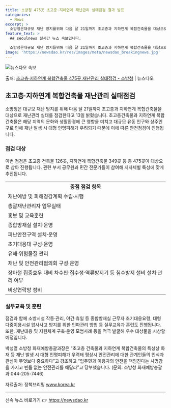 ```yaml
---
title: 소방청 475곳 초고층·지하연계 재난관리 실태점검 결과 발표
categories:
  - News
excerpt: >
  소방청은대규모 재난 방지를위해 다음 달 21일까지 초고층과 지하연계 복합건축물을 대상으로 재난관리 실태를 점…
feature_text: >
  ## seoulnews 실시간 뉴스 속보입니다.

  소방청은대규모 재난 방지를위해 다음 달 21일까지 초고층과 지하연계 복합건축물을 대상으로 재난관리 실태를 점…
image: 'https://newsdao.kr/res/images/meta/newsdao_breakingnews.jpg'
---
```


![뉴스다오 속보](https://newsdao.kr/res/images/meta/newsdao_breakingnews.jpg)

<p>출처: <a href="https://newsdao.kr/3797" rel="dofollow">초고층·지하연계 복합건축물 475곳 재난관리 실태점검 - 소방청</a> | 뉴스다오</p>

<h2 data-ke-size="size26">초고층·지하연계 복합건축물 재난관리 실태점검</h2>
<p data-ke-size="size16">소방청은 대규모 재난 방지를 위해 다음 달 21일까지 초고층과 지하연계 복합건축물을 대상으로 재난관리 실태를 점검한다고 13일 밝혔습니다. 초고층건축물과 지하연계 복합건축물은 해당 지역의 문화와 생활환경에 큰 영향을 미치고 대규모 유동 인구와 상주인구로 인해 재난 발생 시 대형 인명피해가 우려되기 때문에 이에 따른 안전점검이 진행됩니다.</p>

<h3><b>점검 대상</b></h3>
<p data-ke-size="size16">이번 점검은 초고층 건축물 126곳, 지하연계 복합건축물 349곳 등 총 475곳이 대상으로 삼아 진행됩니다. 관련 부서 공무원과 민간 전문가들이 참여해 지자체별 특성에 맞게 추진됩니다.</p>

<table>
	<tr>
		<td style="text-align: center; height: 17px;"><b>중점 점검 항목</b></td>
	</tr>
	<tr>
		<td style="text-align: left; height: 17px;">재난예방 및 피해경감계획 수립·시행</td>
	</tr>
	<tr>
		<td style="text-align: left; height: 17px;">총괄재난관리자 업무실태</td>
	</tr>
	<tr>
		<td style="text-align: left; height: 17px;">홍보 및 교육훈련</td>
	</tr>
	<tr>
		<td style="text-align: left; height: 17px;">종합방재실 설치·운영</td>
	</tr>
	<tr>
		<td style="text-align: left; height: 17px;">피난안전구역 설치·운영</td>
	</tr>
	<tr>
		<td style="text-align: left; height: 17px;">초기대응대 구성·운영</td>
	</tr>
	<tr>
		<td style="text-align: left; height: 17px;">유해·위험물질 관리</td>
	</tr>
	<tr>
		<td style="text-align: left; height: 17px;">재난 및 안전관리협의회 구성·운영</td>
	</tr>
	<tr>
		<td style="text-align: left; height: 17px;">장마철 집중호우 대비 차수판·집수정·역류방지기 등 침수방지 설비 설치·관리 여부</td>
	</tr>
	<tr>
		<td style="text-align: left; height: 17px;">비상연락망 정비</td>
	</tr>
</table>

<h3><b>실무교육 및 훈련</b></h3>
<p data-ke-size="size16">점검과 함께 소방시설 작동·관리, 야간·휴일 등 종합방재실 근무자 초기대응요령, 대형 다중이용시설 압사사고 방지를 위한 인파관리 방법 등 실무교육과 훈련도 진행됩니다. 또한, 재난대응 및 지원체계 구축·운영 모범사례 등을 적극 발굴해 우수 대상물을 시상할 예정입니다.</p>

<p data-ke-size="size16">박성열 소방청 화재예방총괄과장은 “초고층 건축물과 지하연계 복합건축물의 특성상 화재 등 재난 발생 시 대형 인명피해가 우려돼 평상시 안전관리에 대한 관계인들의 인식과 관심이 무엇보다 중요하다”고 강조하고 “입주민과 이용자의 안전을 책임진다는 사명감을 가지고 빈틈 없는 안전관리를 해달라”고 당부했습니다. (문의: 소방청 화재예방총괄과 044-205-7446)</p>

<p data-ke-size="size16">자료출처: 정책브리핑 <a href="https://newsdao.kr/3797">www.korea.kr</a></p>

<hr>

신속 뉴스 바로가기 👉 <a href="https://newsdao.kr" rel="dofollow">https://newsdao.kr</a>


